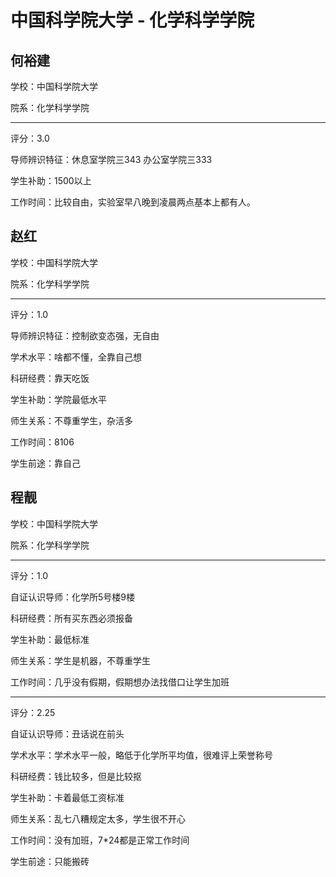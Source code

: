 # 中国科学院大学 - 化学科学学院

## 何裕建

学校：中国科学院大学

院系：化学科学学院

* * *

评分：3.0

导师辨识特征：休息室学院三343 办公室学院三333

学生补助：1500以上

工作时间：比较自由，实验室早八晚到凌晨两点基本上都有人。

## 赵红

学校：中国科学院大学

院系：化学科学学院

* * *

评分：1.0

导师辨识特征：控制欲变态强，无自由

学术水平：啥都不懂，全靠自己想

科研经费：靠天吃饭

学生补助：学院最低水平

师生关系：不尊重学生，杂活多

工作时间：8106

学生前途：靠自己

## 程靓

学校：中国科学院大学

院系：化学科学学院

* * *

评分：1.0

自证认识导师：化学所5号楼9楼

科研经费：所有买东西必须报备

学生补助：最低标准

师生关系：学生是机器，不尊重学生

工作时间：几乎没有假期，假期想办法找借口让学生加班

* * *

评分：2.25

自证认识导师：丑话说在前头

学术水平：学术水平一般，略低于化学所平均值，很难评上荣誉称号

科研经费：钱比较多，但是比较抠

学生补助：卡着最低工资标准

师生关系：乱七八糟规定太多，学生很不开心

工作时间：没有加班，7*24都是正常工作时间

学生前途：只能搬砖